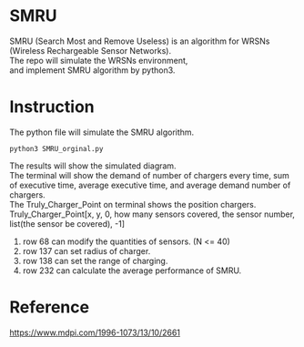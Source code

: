 # SMRU
SMRU (Search Most and Remove Useless) is an algorithm for WRSNs (Wireless Rechargeable Sensor Networks).  
The repo will simulate the WRSNs environment,  
and implement SMRU algorithm by python3.

# Instruction
The python file will simulate the SMRU algorithm.  
```
python3 SMRU_orginal.py
```

The results will show the simulated diagram.  
The terminal will show the demand of number of chargers every time, sum of executive time, average executive time, and average demand number of chargers.  
The Truly_Charger_Point on terminal shows the position chargers.  
Truly_Charger_Point[x, y, 0, how many sensors covered, the sensor number, list(the sensor be covered), -1]

1. row 68 can modify the quantities of sensors. (N <= 40)  
2. row 137 can set radius of charger.  
3. row 138 can set the range of charging.
4. row 232 can calculate the average performance of SMRU.  


# Reference
https://www.mdpi.com/1996-1073/13/10/2661
